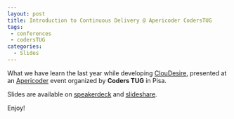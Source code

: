 ```yaml
---
layout: post
title: Introduction to Continuous Delivery @ Apericoder CodersTUG
tags:
 - conferences
 - codersTUG
categories:
  - Slides
---
```

What we have learn the last year while developing [ClouDesire](http://cloudesire.com), presented at an [Apericoder](http://www.eventbrite.it/e/biglietti-continuous-delivery-apericoder-10368942787) event organized by **Coders TUG** in Pisa.

Slides are available on [speakerdeck](https://speakerdeck.com/gionn/introduction-to-continuous-delivery-apericoder-coderstug) and [slideshare](http://www.slideshare.net/gionn2/introduction-to-continuous-delivery-30972733
).

Enjoy!

<script async class="speakerdeck-embed" data-id="1cea149072de0131251d3a6fa470e7f6" data-ratio="1.77777777777778" src="//speakerdeck.com/assets/embed.js"></script>
